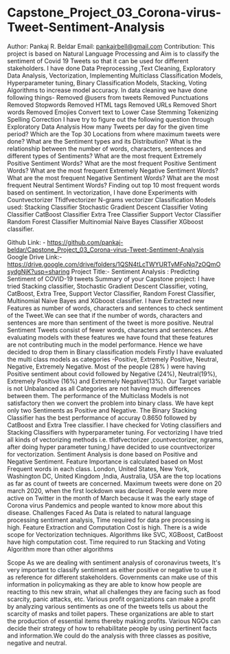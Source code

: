 # Capstone_Project_03_Corona-virus-Tweet-Sentiment-Analysis

Author:  Pankaj R. Beldar
Email: pankajrbell@gmail.com
Contribution:
This project is based on Natural Language Processing and Aim is to classify the sentiment of Covid 19 Tweets so that it can be used for different stakeholders. I have done Data Preprocessing ,Text Cleaning, Exploratory Data Analysis, Vectorization, Implementing  Multiclass Classification Models,  Hyperparameter tuning, Binary Classification Models, Stacking, Voting Algorithms to increase model accuracy.
In data cleaning we have done following things-
Removed @users from tweets
Removed Punctuations
Removed Stopwords
Removed HTML tags
Removed URLs
Removed Short words
Removed Emojies
Convert text to Lower Case
Stemming
Tokenizing
Spelling Correction
I have try to figure out the following question through Exploratory Data Analysis
How many Tweets per day for the given time period?
Which are the Top 30 Locations from where maximum tweets were done?
What are the Sentiment types and its Distribution?
What is the relationship between the number of words, characters, sentences and different types of Sentiments?
What are the most frequent Extremely Positive Sentiment Words?
What are the most frequent Positive Sentiment Words?
What are the most frequent Extremely Negative Sentiment Words?
What are the most frequent Negative Sentiment Words?
What are the most frequent Neutral Sentiment Words?
Finding out top 10 most frequent words based on sentiment.
In vectorization, I have done Experiments with
Countvectorizer
Tfidfvectorizer
N-grams vectorizer
Classification Models used:
Stacking Classifier
Stochastic Gradient Descent Classifier
Voting Classifier 
CatBoost Classifier
Extra Tree Classifier
Support Vector Classifier
Random Forest Classifier
Multinomial Naive Bayes Classifier
XGboost classifier.


Github Link: - https://github.com/pankaj-beldar/Capstone_Project_03_Corona-virus-Tweet-Sentiment-Analysis
Google Drive Link:- https://drive.google.com/drive/folders/1QSN4tLcTWYURTvMFoNq7zOQmOsydgNjK?usp=sharing
Project Title:- Sentiment Analysis : Predicting Sentiment of COVID-19 tweets
Summary of your Capstone project: 
I have tried Stacking classifier, Stochastic Gradient Descent Classifier, voting, CatBoost, Extra Tree, Support Vector Classifier, Random Forest Classifier, Multinomial Naive Bayes and XGboost classifier.
I have Extracted new Features as number of words, characters and sentences to check sentiment of the Tweet.We can see that if the number of words, characters and sentences are more than sentiment of the tweet is more positive. Neutral Sentiment Tweets consist of fewer words, characters and sentences. After evaluating models with these features we have found that these features are not contributing much in the model performance. Hence we have decided to drop them in Binary classification models
Firstly I have evaluated the multi class models as categories -Positive, Extremely Positive, Neutral, Negative, Extremely Negative. Most of the people (28% ) were having Positive sentiment about covid followed by Negative (24%), Neutral(19%), Extremely Positive (16%) and Extremely Negative(13%). Our Target variable is not Unbalanced as all Categories are not having much differences between them.
The performance of the Multiclass Models is not satisfactory then we convert the problem into binary class. We have kept only two Sentiments as Positive and Negative.
The Binary Stacking Classifier has the best performance of accuray 0.8650  followed by CatBoost and Extra Tree classifier.
I have checked for Voting classifiers and Stacking Classifiers with hyperparameter tuning.
For vectorizing I have tried all kinds of vectorizing methods i.e. tfidfvectorizer ,countvectorizer, ngrams, after doing hyper parameter tuning,I have decided to use countvectorizer for vectorization.
Sentiment Analysis is done based on Positive and Negative Sentiment.
Feature Importance is calculated based on Most Frequent words in each class.
London, United States, New York, Washington DC, United Kingdom ,India, Australia, USA are the top locations as far as count of tweets are concerned.
Maximum tweets were done on 20 march 2020, when the first lockdown was declared. People were more active on Twitter in the month of March because it was the early stage of Corona virus Pandemics and people wanted to know more about this disease.
 Challenges Faced
As Data is related to natural language processing sentiment analysis, Time required for data pre processing is high.
Feature Extraction and Computation Cost is high.
There is a wide scope for Vectorization techniques.
Algorithms like SVC, XGBoost, CatBoost have high computation cost.
Time required to run Stacking and Voting Algorithm more than other algorithms

Scope
As we are dealing with sentiment analysis of coronavirus tweets, It's very important to classify sentiment as either positive or negative to use it as reference for different stakeholders. Governments can make use of this information in policymaking as they are able to know how people are reacting to this new strain, what all challenges they are facing such as food scarcity, panic attacks, etc. Various profit organizations can make a profit by analyzing various sentiments as one of the tweets tells us about the scarcity of masks and toilet papers. These organizations are able to start the production of essential items thereby making profits. Various NGOs can decide their strategy of how to rehabilitate people by using pertinent facts and information.We could do the analysis with three classes as positive, negative and neutral.

